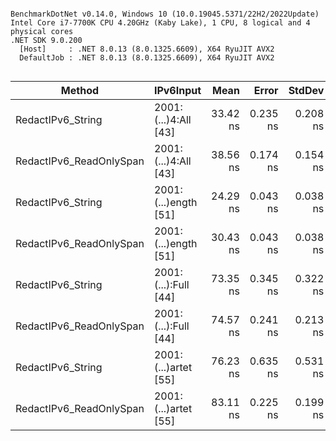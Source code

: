 ```

BenchmarkDotNet v0.14.0, Windows 10 (10.0.19045.5371/22H2/2022Update)
Intel Core i7-7700K CPU 4.20GHz (Kaby Lake), 1 CPU, 8 logical and 4 physical cores
.NET SDK 9.0.200
  [Host]     : .NET 8.0.13 (8.0.1325.6609), X64 RyuJIT AVX2
  DefaultJob : .NET 8.0.13 (8.0.1325.6609), X64 RyuJIT AVX2


```
| Method                  | IPv6Input            | Mean     | Error    | StdDev   | Gen0   | Allocated |
|------------------------ |--------------------- |---------:|---------:|---------:|-------:|----------:|
| RedactIPv6_String       | 2001:(...)4:All [43] | 33.42 ns | 0.235 ns | 0.208 ns | 0.0249 |     104 B |
| RedactIPv6_ReadOnlySpan | 2001:(...)4:All [43] | 38.56 ns | 0.174 ns | 0.154 ns | 0.0249 |     104 B |
| RedactIPv6_String       | 2001:(...)ength [51] | 24.29 ns | 0.043 ns | 0.038 ns |      - |         - |
| RedactIPv6_ReadOnlySpan | 2001:(...)ength [51] | 30.43 ns | 0.043 ns | 0.038 ns |      - |         - |
| RedactIPv6_String       | 2001:(...):Full [44] | 73.35 ns | 0.345 ns | 0.322 ns | 0.0248 |     104 B |
| RedactIPv6_ReadOnlySpan | 2001:(...):Full [44] | 74.57 ns | 0.241 ns | 0.213 ns | 0.0248 |     104 B |
| RedactIPv6_String       | 2001:(...)artet [55] | 76.23 ns | 0.635 ns | 0.531 ns | 0.0248 |     104 B |
| RedactIPv6_ReadOnlySpan | 2001:(...)artet [55] | 83.11 ns | 0.225 ns | 0.199 ns | 0.0248 |     104 B |
